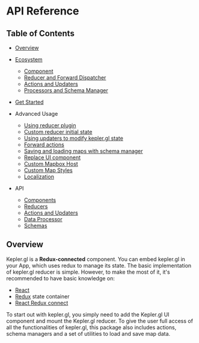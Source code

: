 # API Reference

## Table of Contents

-  [Overview](./#overview)
-  [Ecosystem](./ecosystem.md)
    - [Component](./ecosystem.md#component)
    - [Reducer and Forward Dispatcher](./ecosystem.md#reducer-and-forward-dispatcher)
    - [Actions and Updaters](./ecosystem.md#actions-and-updaters)
    - [Processors and Schema Manager](./ecosystem.md#processors-and-schema-manager)

-  [Get Started](./get-started.md)

-  Advanced Usage
    - [Using reducer plugin](./advanced-usages/reducer-plugin.md)
    - [Custom reducer initial state](./advanced-usages/custom-initial-state.md)
    - [Using updaters to modify kepler.gl state](./advanced-usages/using-updaters.md)
    - [Forward actions](./advanced-usages/forward-actions.md)
    - [Saving and loading maps with schema manager](./advanced-usages/saving-loading-w-schema.md)
    - [Replace UI component](./advanced-usages/replace-ui-component.md)
    - [Custom Mapbox Host](./advanced-usages/custom-mapbox-host.md)
    - [Custom Map Styles](./advanced-usages/custom-map-styles.md)
    - [Localization](./localization/README.md)

-  API
    - [Components](./components/README.md)
    - [Reducers](./reducers/README.md)
    - [Actions and Updaters](./actions/actions.md)
    - [Data Processor](./processors/processors.md)
    - [Schemas](./schemas/README.md)

## Overview

Kepler.gl is a __Redux-connected__ component. You can embed kepler.gl in your App, which uses redux to manage its state. The basic implementation of kepler.gl reducer is simple. However, to make the most of it, it's recommended to have basic knowledge on:

- [React](https://reactjs.org/)
- [Redux](https://redux.js.org/) state container
- [React Redux connect](https://react-redux.js.org/)

To start out with kepler.gl, you simply need to add the Kepler.gl UI component and mount the Kepler.gl reducer. To give the user full access of all the functionalities of kepler.gl, this package also includes actions, schema managers and a set of utilities to load and save map data.
